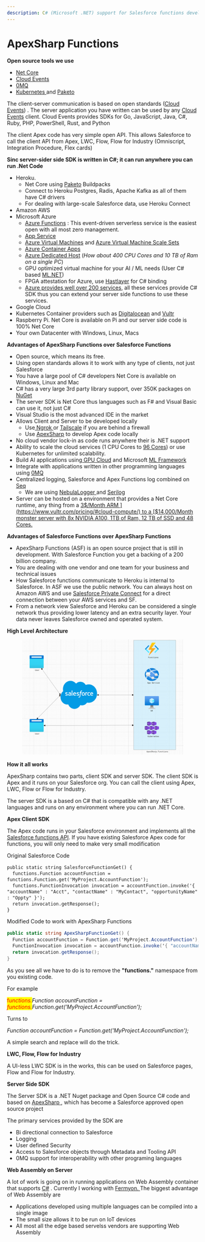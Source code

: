 ```yaml
---
description: C# (Microsoft .NET) support for Salesforce functions developers.
---
```


# ApexSharp Functions

**Open source tools we use**

* [Net Core](https://dotnet.microsoft.com/en-us/)
* [Cloud Events](https://cloudevents.io/)
* [0MQ](https://zeromq.org/)
* [Kubernetes ](https://kubernetes.io/)and [Paketo](https://paketo.io/)

The client-server communication is based on open standards ([Cloud Events](https://cloudevents.io/)) . The server application you have written can be used by any [Cloud Events](https://cloudevents.io/) client. Cloud Events provides SDKs for Go, JavaScript, Java, C#, Ruby, PHP, PowerShell, Rust, and Python

The client Apex code has very simple open API. This allows Salesforce to call the client API from Apex, LWC, Flow, Flow for Industry (Omniscript, Integration Procedure, Flex cards)&#x20;



**Sinc server-sider side SDK is written in C#; it can run anywhere you can run .Net Code**

* Heroku.&#x20;
  * Net Core using [Paketo](https://paketo.io/) Buildpacks
  * Connect to Heroku Postgres, Radis, Apache Kafka as all of them have C# drivers
  * For dealing with large-scale Salesforce data, use Heroku Connect
* Amazon AWS
* Microsoft Azure
  * [Azure Functions](https://azure.microsoft.com/en-us/products/functions/) : This event-driven serverless service is the easiest open with all most zero management.&#x20;
  * [App Service](https://azure.microsoft.com/en-us/products/app-service/)
  * [Azure Virtual Machines](https://azure.microsoft.com/en-us/products/virtual-machines/) and [Azure Virtual Machine Scale Sets](https://azure.microsoft.com/en-us/products/virtual-machine-scale-sets/)
  * [Azure Container Apps](https://azure.microsoft.com/en-us/products/container-apps)
  * [Azure Dedicated Host](https://azure.microsoft.com/en-us/pricing/details/virtual-machines/dedicated-host/) (_How about 400 CPU Cores and 10 TB of Ram on a single PC_)
  * GPU optimized virtual machine for your AI / ML needs (User C# based [ML.NET](https://learn.microsoft.com/en-us/dotnet/machine-learning/))
  * FPGA attestation for Azure, use [Hastlayer](https://hastlayer.com/project) for C# binding
  * [Azure provides well over 200 services](https://azure.microsoft.com/en-us/products/), all these services provide C# SDK thus you can extend your server side functions to use these services.&#x20;
* Google Cloud
* Kubernetes Container providers such as [Digitalocean](https://www.digitalocean.com/) and [Vultr ](https://www.vultr.com/)
* Raspberry Pi. Net Core is available on Pi and our server side code is 100% Net Core
* Your own Datacenter with Windows, Linux, Macs



**Advantages of ApexSharp Functions over Salesforce Functions** &#x20;

* Open source, which means its free.
* Using open standards allows it to work with any type of clients, not just Salesforce
* You have a large pool of C# developers Net Core is available on Windows, Linux and Mac
* C# has a very large 3rd party library support, over 350K packages on [NuGet](https://www.nuget.org/)
* The server SDK is Net Core thus languages such as F# and Visual Basic can use it, not just C#
* Visual Studio is the most advanced IDE in the market
* Allows Client and Server to be developed locally
  * Use[ Ngrok ](https://ngrok.com/product/secure-tunnels)or [Tailscale](https://tailscale.com/pricing/) if you are behind a firewall
  * Use [ApexSharp](https://github.com/apexsharp/) to develop Apex code locally
* No cloud vendor lock-in as code runs anywhere their is .NET support
* Ability to scale the cloud services (1 CPU Cores to [96 Cores](https://www.amd.com/en/products/cpu/amd-epyc-9654p)) or use Kubernetes for unlimited scalability.&#x20;
* Build AI applications using[ GPU Cloud](https://lambdalabs.com/service/gpu-cloud) and Microsoft [ML Framework](https://learn.microsoft.com/en-us/dotnet/machine-learning/)
* Integrate with applications written in other programming languages using [0MQ](https://zeromq.org/)
* Centralized logging, Salesforce and Apex Functions log combined on [Seq](https://datalust.co/seq)&#x20;
  * We are using [NebulaLogger ](https://github.com/jongpie/NebulaLogger)and [Serilog](https://serilog.net/)
* Server can be hosted on a environment that provides a Net Core runtime, any thing from a [3$/Month ARM ](https://www.vultr.com/pricing/#cloud-compute/) to a [$14,000/Month monster server with 8x NVIDIA A100, 1TB of Ram, 12 TB of SSD and 48 Cores. ](https://www.vultr.com/pricing/#bare-metal)



**Advantages of Salesforce Functions over ApexSharp Functions**

* ApexSharp Functions (ASF) is an open source project that is still in development. With Salesforce Function you get a backing of a 200 billion company.&#x20;
* You are dealing with one vendor and one team for your business and technical issues
* How Salesforce functions communicate to Heroku is internal to Salesforce. In ASF we use the public network. You can always host on Amazon AWS and use [Salesforce Private Connect](https://help.salesforce.com/s/articleView?id=sf.private\_connect\_overview.htm\&type=5) for a direct connection between your AWS services and SF.
* From a network view Salesforce and Heroku can be considered a single network thus providing lower latency and an extra security layer. Your data never leaves Salesforce owned and operated system.&#x20;





**High Level Architecture**

<figure><img src="../.gitbook/assets/image.png" alt=""><figcaption></figcaption></figure>

**How it all works**

ApexSharp contains two parts, client SDK and server SDK. The client SDK is Apex and it runs on your Salesforce org. You can call the client using Apex, LWC, Flow or Flow for Industry.&#x20;

The server SDK is a based on C# that is compatible with any .NET languages and runs on any environment where you can run .NET Core.&#x20;

**Apex Client SDK**

The Apex code runs in your Salesforce environment and implements all the [Salesforce functions API](https://developer.salesforce.com/docs/atlas.en-us.apexref.meta/apexref/apex\_namespace\_functions.htm). If you have existing Salesforce Apex code for functions, you will only need to make very small modification

Original Salesforce Code

```apex
public static string SalesforceFunctionGet() {
  functions.Function accountFunction = functions.Function.get('MyProject.AccountFunction');
  functions.FunctionInvocation invocation = accountFunction.invoke('{ "accountName" : "Acct", "contactName" : "MyContact", "opportunityName" : "Oppty" }');
  return invocation.getResponse();     
}
```

Modified Code to work with ApexSharp Functions

```csharp
public static string ApexSharpFunctionGet() {
  Function accountFunction = Function.get('MyProject.AccountFunction');
  FunctionInvocation invocation = accountFunction.invoke('{ "accountName" : "Acct", "contactName" : "MyContact", "opportunityName" : "Oppty" }');
  return invocation.getResponse();     
}
```

As you see all we have to do is to remove the **"functions."** namespace from you existing code.&#x20;

For example

<mark style="color:red;">f</mark>_<mark style="color:red;">unctions.</mark>Function accountFunction = <mark style="color:red;">functions.</mark>Function.get('MyProject.AccountFunction');_

Turns to

_Function accountFunction = Function.get('MyProject.AccountFunction');_

A simple search and replace will do the trick.&#x20;



**LWC, Flow, Flow for Industry**

A UI-less LWC SDK is in the works, this can be used on Salesforce pages, Flow and Flow for Industry.&#x20;



**Server Side SDK**

The Server SDK is a .NET Nuget package and Open Source C# code and based on [ApexSharp ](https://github.com/apexsharp/), which has become a Salesforce approved open source project &#x20;

The primary services provided by the SDK are&#x20;

* Bi directional connection to Salesforce
* Logging&#x20;
* User defined Security
* Access to Salesforce objects through Metadata and Tooling API&#x20;
* 0MQ support for interoperability with other programing languages

**Web Assembly on Server**

A lot of work is going on in running applications on Web Assembly container that supports [C#](https://blog.jetbrains.com/dotnet/2022/12/15/the-future-of-net-with-wasm/) . Currently I working with [Fermyon. ](https://www.fermyon.com/blog/webassembly-for-dotnet-developers-spin-sdk-intro)The biggest advantage of Web Assembly are

* Applications developed using multiple languages can be compiled into a single image
* The small size allows it to be run on IoT devices
* All most all the edge based servelss vendors are supporting Web Assembly



